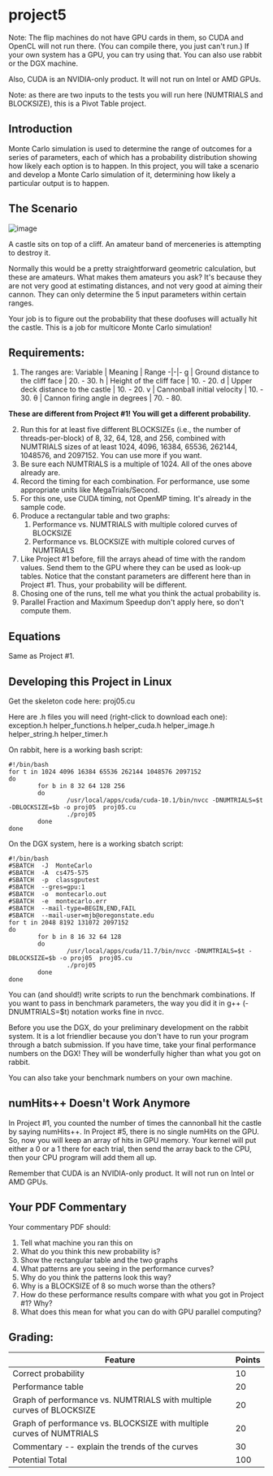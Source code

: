# project5
Note: The flip machines do not have GPU cards in them, so CUDA and OpenCL will not run there. (You can compile there, you just can't run.) If your own system has a GPU, you can try using that. You can also use rabbit or the DGX machine.

Also, CUDA is an NVIDIA-only product. It will not run on Intel or AMD GPUs.

Note: as there are two inputs to the tests you will run here (NUMTRIALS and BLOCKSIZE), this is a Pivot Table project.

## Introduction
Monte Carlo simulation is used to determine the range of outcomes for a series of parameters, each of which has a probability distribution showing how likely each option is to happen. In this project, you will take a scenario and develop a Monte Carlo simulation of it, determining how likely a particular output is to happen.

## The Scenario
![image](https://github.com/user-attachments/assets/e179e6e7-c5e9-4272-9b87-1a09db8867e0)

A castle sits on top of a cliff. An amateur band of merceneries is attempting to destroy it.

Normally this would be a pretty straightforward geometric calculation, but these are amateurs. What makes them amateurs you ask? It's because they are not very good at estimating distances, and not very good at aiming their cannon. They can only determine the 5 input parameters within certain ranges.

Your job is to figure out the probability that these doofuses will actually hit the castle. This is a job for multicore Monte Carlo simulation!

## Requirements:
1. The ranges are:
Variable | Meaning | Range
-|-|-
g | Ground distance to the cliff face | 20. - 30.
h | Height of the cliff face | 10. - 20.
d | Upper deck distance to the castle | 10. - 20.
v | Cannonball initial velocity | 10. - 30.
θ | Cannon firing angle in degrees | 70. - 80.

**These are different from Project #1! You will get a different probability.**

2. Run this for at least five different BLOCKSIZEs (i.e., the number of threads-per-block) of 8, 32, 64, 128, and 256, combined with NUMTRIALS sizes of at least 1024, 4096, 16384, 65536, 262144, 1048576, and 2097152. You can use more if you want.
3. Be sure each NUMTRIALS is a multiple of 1024. All of the ones above already are.
4. Record the timing for each combination. For performance, use some appropriate units like MegaTrials/Second.
5. For this one, use CUDA timing, not OpenMP timing. It's already in the sample code.
6. Produce a rectangular table and two graphs:
    1. Performance vs. NUMTRIALS with multiple colored curves of BLOCKSIZE
    2. Performance vs. BLOCKSIZE with multiple colored curves of NUMTRIALS
7. Like Project #1 before, fill the arrays ahead of time with the random values. Send them to the GPU where they can be used as look-up tables. Notice that the constant parameters are different here than in Project #1. Thus, your probability will be different.
8. Chosing one of the runs, tell me what you think the actual probability is.
9. Parallel Fraction and Maximum Speedup don't apply here, so don't compute them.

## Equations
Same as Project #1.

## Developing this Project in Linux
Get the skeleton code here: proj05.cu

Here are .h files you will need (right-click to download each one):
exception.h
helper_functions.h
helper_cuda.h
helper_image.h
helper_string.h
helper_timer.h

On rabbit, here is a working bash script:
```
#!/bin/bash
for t in 1024 4096 16384 65536 262144 1048576 2097152
do
        for b in 8 32 64 128 256
        do
                /usr/local/apps/cuda/cuda-10.1/bin/nvcc -DNUMTRIALS=$t -DBLOCKSIZE=$b -o proj05  proj05.cu
                ./proj05
        done
done
```

On the DGX system, here is a working sbatch script:
```
#!/bin/bash
#SBATCH  -J  MonteCarlo
#SBATCH  -A  cs475-575
#SBATCH  -p  classgputest
#SBATCH  --gres=gpu:1
#SBATCH  -o  montecarlo.out
#SBATCH  -e  montecarlo.err
#SBATCH  --mail-type=BEGIN,END,FAIL
#SBATCH  --mail-user=mjb@oregonstate.edu
for t in 2048 8192 131072 2097152
do
        for b in 8 16 32 64 128
        do
                /usr/local/apps/cuda/11.7/bin/nvcc -DNUMTRIALS=$t -DBLOCKSIZE=$b -o proj05  proj05.cu
                ./proj05
        done
done
```

You can (and should!) write scripts to run the benchmark combinations. If you want to pass in benchmark parameters, the way you did it in g++ (-DNUMTRIALS=$t) notation works fine in nvcc.

Before you use the DGX, do your preliminary development on the rabbit system. It is a lot friendlier because you don't have to run your program through a batch submission. If you have time, take your final performance numbers on the DGX! They will be wonderfully higher than what you got on rabbit.

You can also take your benchmark numbers on your own machine.

## numHits++ Doesn't Work Anymore
In Project #1, you counted the number of times the cannonball hit the castle by saying numHits++. In Project #5, there is no single numHits on the GPU. So, now you will keep an array of hits in GPU memory. Your kernel will put either a 0 or a 1 there for each trial, then send the array back to the CPU, then your CPU program will add them all up.

Remember that CUDA is an NVIDIA-only product. It will not run on Intel or AMD GPUs.

## Your PDF Commentary
Your commentary PDF should:
1. Tell what machine you ran this on
2. What do you think this new probability is?
3. Show the rectangular table and the two graphs
4. What patterns are you seeing in the performance curves?
5. Why do you think the patterns look this way?
6. Why is a BLOCKSIZE of 8 so much worse than the others?
7. How do these performance results compare with what you got in Project #1? Why?
8. What does this mean for what you can do with GPU parallel computing?

## Grading:
Feature | Points
-|-
Correct probability | 10
Performance table | 20
Graph of performance vs. NUMTRIALS with multiple curves of BLOCKSIZE | 20
Graph of performance vs. BLOCKSIZE with multiple curves of NUMTRIALS | 20
Commentary -- explain the trends of the curves | 30
Potential Total | 100
